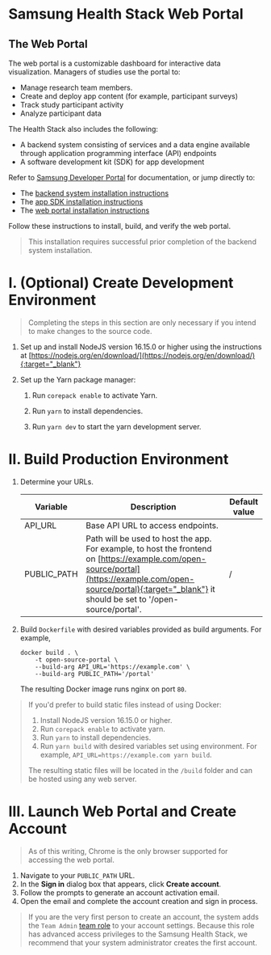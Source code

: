 # Samsung Health Stack Web Portal

## The Web Portal

The web portal is a customizable dashboard for interactive data visualization. Managers of studies use the portal to:

- Manage research team members.
- Create and deploy app content (for example, participant surveys)
- Track study participant activity
- Analyze participant data

The Health Stack also includes the following:

-  A backend system consisting of services and a data engine available through application programming interface (API) endpoints
-  A software development kit (SDK) for app development

Refer to <a href="https://developer.samsung.com/health/stack" target="_blank">Samsung Developer Portal</a> for documentation, or jump directly to:
- The <a href="https://developer.samsung.com/health/stack/developer-guide/installation/install-backend.html" target="_blank">backend system installation instructions</a>
- The <a href="https://developer.samsung.com/health/stack/developer-guide/installation/install-sdk.html" target="_blank">app SDK installation instructions</a>
- The <a href="https://developer.samsung.com/health/stack/developer-guide/installation/install-portal.html" target="_blank">web portal installation instructions</a>

Follow these instructions to install, build, and verify the web portal.

> This installation requires successful prior completion of the backend system installation.

# I. (Optional) Create Development Environment

>  Completing the steps in this section are only necessary if you intend to make changes to the source code.

1. Set up and install NodeJS version 16.15.0 or higher using the instructions at [https://nodejs.org/en/download/](https://nodejs.org/en/download/){:target="_blank"}

2. Set up the Yarn package manager:
   1. Run `corepack enable` to activate Yarn.

   2. Run `yarn` to install dependencies.

   3. Run `yarn dev` to start the yarn development server.


# II. Build Production Environment

1. Determine your URLs.

   | Variable    | Description                                                  | Default value |
   | ----------- | ------------------------------------------------------------ | ------------- |
   | API_URL     | Base API URL to access endpoints.                            |               |
   | PUBLIC_PATH | Path will be used to host the app. For example, to host the frontend on [https://example.com/open-source/portal](https://example.com/open-source/portal){:target="_blank"} it should be set to '/open-source/portal'. | /             |

2. Build `Dockerfile` with desired variables provided as build arguments. For example,

   ```
   docker build . \
       -t open-source-portal \
       --build-arg API_URL='https://example.com' \
       --build-arg PUBLIC_PATH='/portal'
   ```

   The resulting Docker image runs nginx on port `80`.

> If you'd prefer to build static files instead of using Docker:
>
> 1. Install NodeJS version 16.15.0 or higher.
> 2. Run `corepack enable` to activate yarn.
> 3. Run `yarn` to install dependencies.
> 4. Run `yarn build` with desired variables set using environment. For example, `API_URL=https://example.com yarn build`.
>
> The resulting static files will be located in the `/build` folder and can be hosted using any web server.

# III. Launch Web Portal and Create Account

> As of this writing, Chrome is the only browser supported for accessing the web portal.

1. Navigate to your `PUBLIC_PATH` URL.
2. In the **Sign in** dialog box that appears, click **Create account**.
3. Follow the prompts to generate an account activation email.
4. Open the email and complete the account creation and sign in process.

>  If you are the very first person to create an account, the system adds the `Team Admin` [team role](https://developer.samsung.com/health/stack/portal-guide/study-management/role-based-access-control.html) to your account settings. Because this role has advanced access privileges to the Samsung Health Stack, we recommend that your system administrator creates the first account.
